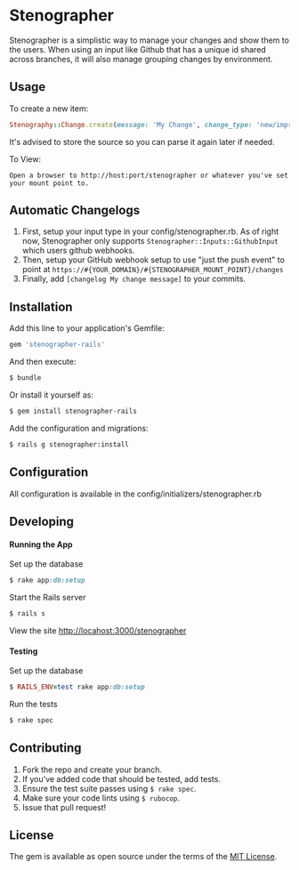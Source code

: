 # Stenographer
Stenographer is a simplistic way to manage your changes and show them to the users. When using an input like Github that
has a unique id shared across branches, it will also manage grouping changes by environment.

## Usage
To create a new item:
```ruby
Stenography::Change.create(message: 'My Change', change_type: 'new/improved/fixed', visible: true, environments: 'production', tracker_ids: '#12345', source: '{}')
```
It's advised to store the source so you can parse it again later if needed.

To View:
```
Open a browser to http://host:port/stenographer or whatever you've set your mount point to.
```

## Automatic Changelogs
1. First, setup your input type in your config/stenographer.rb. As of right now, Stenographer only supports ``Stenographer::Inputs::GithubInput`` which users github webhooks.
1. Then, setup your GitHub webhook setup to use "just the push event" to point at `https://#{YOUR_DOMAIN}/#{STENOGRAPHER_MOUNT_POINT}/changes`
1. Finally, add `[changelog My change message]` to your commits.

## Installation
Add this line to your application's Gemfile:

```ruby
gem 'stenographer-rails'
```

And then execute:
```bash
$ bundle
```

Or install it yourself as:
```bash
$ gem install stenographer-rails
```

Add the configuration and migrations:
```bash
$ rails g stenographer:install
```

## Configuration
All configuration is available in the config/initializers/stenographer.rb

## Developing
#### Running the App
Set up the database

```ruby
$ rake app:db:setup
```

Start the Rails server
```ruby
$ rails s
```

View the site
[http://locahost:3000/stenographer](http://locahost:3000/stenographer)

#### Testing
Set up the database

```ruby
$ RAILS_ENV=test rake app:db:setup
```

Run the tests
```ruby
$ rake spec
```

## Contributing
1. Fork the repo and create your branch.
2. If you've added code that should be tested, add tests.
4. Ensure the test suite passes using `$ rake spec`.
5. Make sure your code lints using `$ rubocop`.
6. Issue that pull request!

## License
The gem is available as open source under the terms of the [MIT License](https://opensource.org/licenses/MIT).
